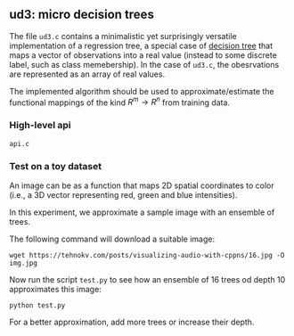 ## ud3: micro decision trees

The file `ud3.c` contains a minimalistic yet surprisingly versatile implementation of a regression tree, a special case of [decision tree](https://en.wikipedia.org/wiki/Decision_tree_learning) that maps a vector of observations into a real value (instead to some discrete label, such as class memebership).
In the case of `ud3.c`, the obesrvations are represented as an array of real values.

The implemented algorithm should be used to approximate/estimate the functional mappings of the kind $R^m\rightarrow R^n$ from training data.

### High-level api

	api.c

### Test on a toy dataset

An image can be as a function that maps 2D spatial coordinates to color (i.e., a 3D vector representing red, green and blue intensities).

In this experiment, we approximate a sample image with an ensemble of trees.

The following command will download a suitable image:

	wget https://tehnokv.com/posts/visualizing-audio-with-cppns/16.jpg -O img.jpg

Now run the script `test.py` to see how an ensemble of 16 trees od depth 10 approximates this image:

	python test.py

For a better approximation, add more trees or increase their depth.
